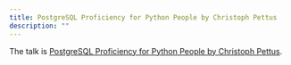 ```yaml
---
title: PostgreSQL Proficiency for Python People by Christoph Pettus
description: ""
---
```


The talk is [PostgreSQL Proficiency for Python People by Christoph Pettus](https://www.youtube.com/watch?v=0uCxLCmzaG4).
